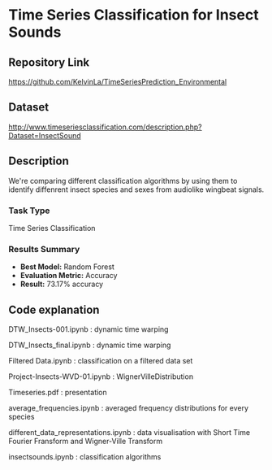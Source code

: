 # Time Series Classification for Insect Sounds

## Repository Link

https://github.com/KelvinLa/TimeSeriesPrediction_Environmental

## Dataset

http://www.timeseriesclassification.com/description.php?Dataset=InsectSound

## Description

We're comparing different classification algorithms by using them to identify diffenrent insect species and sexes from audiolike wingbeat signals.

### Task Type

Time Series Classification

### Results Summary

- **Best Model:** Random Forest
- **Evaluation Metric:** Accuracy
- **Result:** 73.17% accuracy

## Code explanation

DTW_Insects-001.ipynb : dynamic time warping

DTW_Insects_final.ipynb : dynamic time warping

Filtered Data.ipynb : classification on a filtered data set

Project-Insects-WVD-01.ipynb : WignerVilleDistribution

Timeseries.pdf : presentation

average_frequencies.ipynb : averaged frequency distributions for every species

different_data_representations.ipynb : data visualisation with Short Time Fourier Fransform and Wigner-Ville Transform

insectsounds.ipynb : classification algorithms




